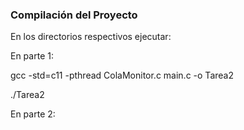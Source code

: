 ### Compilación del Proyecto
En los directorios respectivos ejecutar:

En parte 1:

gcc -std=c11 -pthread ColaMonitor.c main.c -o Tarea2

./Tarea2

En parte 2: